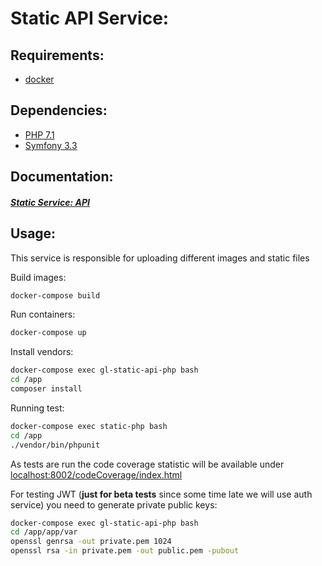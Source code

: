 Static API Service:
===================

Requirements:
------------

- [docker](https://docs.docker.com/)

Dependencies:
------------

   - [PHP 7.1](http://php.net/manual/en/)
   - [Symfony 3.3](https://symfony.com/doc/3.3/setup.html)
   
  
Documentation:
-------------

##### [Static Service: API](./doc/api.md)

Usage:
------

This service is responsible for uploading different images
and static files

Build images:
```bash
docker-compose build
```

Run containers:
```bash
docker-compose up
```

Install vendors:
```bash
docker-compose exec gl-static-api-php bash
cd /app
composer install
```

Running test:
```bash
docker-compose exec static-php bash
cd /app
./vendor/bin/phpunit
```
As tests are run the code coverage statistic 
will be available under [localhost:8002/codeCoverage/index.html](http://localhost:8002/codeCoverage/index.html)

For testing JWT (**just for beta tests** since some time late we will use auth service)
you need to generate private public keys:
 
```bash
docker-compose exec gl-static-api-php bash
cd /app/app/var
openssl genrsa -out private.pem 1024
openssl rsa -in private.pem -out public.pem -pubout
```